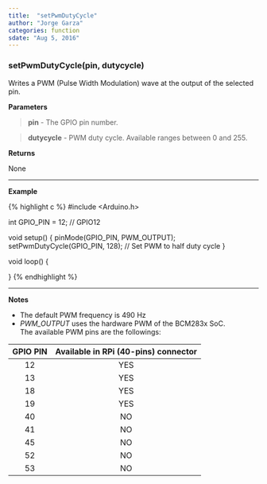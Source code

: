 ```yaml
---
title:  "setPwmDutyCycle"
author: "Jorge Garza"
categories: function
sdate: "Aug 5, 2016"
---
```


### setPwmDutyCycle(pin, dutycycle)

Writes a PWM (Pulse Width Modulation) wave at the output of the selected pin.

**Parameters**

> **pin** - The GPIO pin number.

> **dutycycle** - PWM duty cycle. Available ranges between 0 and 255.

**Returns**

None

____________________

**Example**

{% highlight c %}
#include <Arduino.h>

int GPIO_PIN = 12; // GPIO12

void setup() {
	pinMode(GPIO_PIN, PWM_OUTPUT);
	setPwmDutyCycle(GPIO_PIN, 128); // Set PWM to half duty cycle
}

void loop() {
	
}
{% endhighlight %}

____________________

**Notes**

- The default PWM frequency is 490 Hz
- *PWM_OUTPUT* uses the hardware PWM of the BCM283x SoC.  
The available PWM pins are the followings:

| GPIO PIN | Available in RPi (40-pins) connector |
|:------:|:-----------:|
|   12   |		YES |
|   13   |		YES |
|   18   | 		YES |
|   19	 |		YES |
|   40	 |		NO  |
|   41	 |		NO  |
|   45   | 		NO  |
|   52   | 		NO  |
|   53   | 		NO  |




